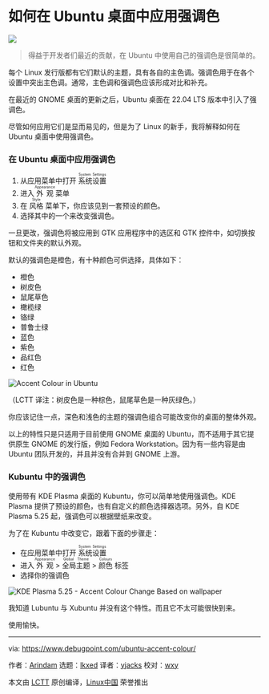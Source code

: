 [#]: subject: "How to Apply Accent Colour in Ubuntu Desktop"
[#]: via: "https://www.debugpoint.com/ubuntu-accent-colour/"
[#]: author: "Arindam https://www.debugpoint.com/author/admin1/"
[#]: collector: "lkxed"
[#]: translator: "yjacks"
[#]: reviewer: "wxy"
[#]: publisher: "wxy"
[#]: url: "https://linux.cn/article-15025-1.html"

如何在 Ubuntu 桌面中应用强调色
======

![](https://img.linux.net.cn/data/attachment/album/202209/13/075753yoi4j2ozozkkxmmk.jpg)

> 得益于开发者们最近的贡献，在 Ubuntu 中使用自己的强调色是很简单的。

每个 Linux 发行版都有它们默认的主题，具有各自的主色调。强调色用于在各个设置中突出主色调。通常，主色调和强调色应该形成对比和补充。

在最近的 GNOME 桌面的更新之后，Ubuntu 桌面在 22.04 LTS 版本中引入了强调色。

尽管如何应用它们是显而易见的，但是为了 Linux 的新手，我将解释如何在 Ubuntu 桌面中使用强调色。

### 在 Ubuntu 桌面中应用强调色

1. 从应用菜单中打开 <ruby>系统设置<rt>System Settings</rt></ruby>
2. 进入 <ruby>外观<rt>Appearance</rt></ruby> 菜单
3. 在 <ruby>风格<rt>Style</rt></ruby> 菜单下，你应该见到一套预设的颜色。
4. 选择其中的一个来改变强调色。

一旦更改，强调色将被应用到 GTK 应用程序中的选区和 GTK 控件中，如切换按钮和文件夹的默认外观。

默认的强调色是橙色，有十种颜色可供选择，具体如下：

* 橙色
* 树皮色
* 鼠尾草色
* 橄榄绿
* 铬绿
* 普鲁士绿
* 蓝色
* 紫色
* 品红色
* 红色

![Accent Colour in Ubuntu][1]

（LCTT 译注：树皮色是一种棕色，鼠尾草色是一种灰绿色。）

你应该记住一点，深色和浅色的主题的强调色组合可能改变你的桌面的整体外观。

以上的特性只是只适用于目前使用 GNOME 桌面的 Ubuntu，而不适用于其它提供原生 GNOME 的发行版，例如 Fedora Workstation。因为有一些内容是由 Ubuntu 团队开发的，并且并没有合并到 GNOME 上游。

### Kubuntu 中的强调色

使用带有 KDE Plasma 桌面的 Kubuntu，你可以简单地使用强调色。KDE Plasma 提供了预设的颜色，也有自定义的颜色选择器选项。另外，自 KDE Plasma 5.25 起，强调色可以根据壁纸来改变。

为了在 Kubuntu 中改变它，跟着下面的步骤走：

* 在应用菜单中打开 <ruby>系统设置<rt>System Settings</rt></ruby>
* 进入 <ruby>外观<rt>Appearance</rt></ruby> > <ruby>全局主题<rt>Global Theme</rt></ruby> > <ruby>颜色<rt>Colours</rt></ruby> 标签
* 选择你的强调色

![KDE Plasma 5.25 - Accent Colour Change Based on wallpaper][2]

我知道 Lubuntu 与 Xubuntu 并没有这个特性。而且它不太可能很快到来。

使用愉快。

--------------------------------------------------------------------------------

via: https://www.debugpoint.com/ubuntu-accent-colour/

作者：[Arindam][a]
选题：[lkxed][b]
译者：[yjacks](https://github.com/yjacks)
校对：[wxy](https://github.com/wxy)

本文由 [LCTT](https://github.com/LCTT/TranslateProject) 原创编译，[Linux中国](https://linux.cn/) 荣誉推出

[a]: https://www.debugpoint.com/author/admin1/
[b]: https://github.com/lkxed
[1]: https://www.debugpoint.com/wp-content/uploads/2022/08/Accent-Colour-in-Ubuntu.jpg
[2]: https://www.debugpoint.com/wp-content/uploads/2022/05/KDE-Plasma-5.25-Accent-Colour-Change-Based-on-wallpaper-1024x611.jpg
[3]: https://t.me/debugpoint
